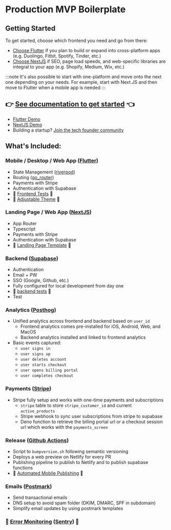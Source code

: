 # Production MVP Boilerplate

## Getting Started

To get started, choose which frontend you need and go from there:

- [Choose Flutter](./flutter/README.md) if you plan to build or expand into cross-platform apps (e.g. Duolingo, Fitbit, Spotify, Tinder, etc.)
- [Choose NextJS](./nextjs/quickstart.md) if SEO, page load speeds, and web-specific libraries are integral to your app (e.g. Shopify, Medium, Wix, etc.)

:::note
It's also possible to start with one-platform and move onto the next one depending on your needs. For example, start with Next.JS and then move to Flutter when a mobile app is needed
:::

## 👉 [See documentation to get started](https://resources.atlastcity.com/docs) 👈
- [Flutter Demo](https://flutter.atlastcity.com)
- [NextJS Demo](https://nextjs.atlastcity.com)
- Building a startup? [Join the tech founder community](https://discord.gg/6q63Xa6SEB)

## What's Included:

### Mobile / Desktop / Web App ([Flutter](./flutter/README.md))

- State Management ([riverpod](https://pub.dev/packages/riverpod))
- Routing ([go_router](https://pub.dev/packages/go_router))
- Payments with Stripe
- Authentication with Supabase
- 🚧 [Frontend Tests](https://github.com/atlastcity/flutter-supabase-production-template/issues/4) 🚧
- 🚧 [Adjustable Theme](https://github.com/atlastcity/startup-boilerplate/issues/40) 🚧

### Landing Page / Web App ([NextJS](./nextjs/README.md))

- App Router
- Typescript
- Payments with Stripe
- Authentication with Supabase
- 🚧 [Landing Page Template](https://github.com/atlastcity/startup-boilerplate/issues/54) 🚧

### Backend ([Supabase](./supabase/README.md))

-  Authentication
  - Email + PW
  - SSO (Google, Github, etc.)
- Fully configured for local development from day one
- 🚧 [backend tests](https://github.com/atlastcity/flutter-supabase-production-template/issues/16) 🚧
- Test
### Analytics ([Posthog](https://posthog.com/))

- Unified analytics across frontend and backend based on `user_id`
  - Frontend analytics comes pre-installed for iOS, Android, Web, and MacOS
  - Backend analytics installed and linked to frontend analytics
- Basic events captured:
  - `user signs in`
  - `user signs up`
  - `user deletes account`
  - `user starts checkout`
  - `user opens billing portal`
  - `user completes checkout`

### Payments ([Stripe](https://stripe.com/en-ca))

- Stripe fully setup and works with one-time payments and subscriptions
  - `stripe` table to store `stripe_customer_id` and current `active_products`
  - Stripe webhook to sync user subscriptions from stripe to supabase
  - Deno function to retrieve the billing portal url or a checkout session url which works with the `payments_screen`

### Release ([Github Actions](https://github.com/features/actions))

- Script to `bumpversion.sh` following semantic versioning
- Deploys a web preview on Netlify for every PR
- Publishing pipeline to publish to Netlify and to publish supabase functions
- 🚧 [Automated Mobile Publishing](https://github.com/atlastcity/flutter-supabase-production-template/issues/22) 🚧

### Emails ([Postmark](https://postmarkapp.com/))

- Send transactional emails
- DNS setup to avoid spam folder (DKIM, DMARC, SPF in subdomain)
- Simplify email updates by using postmark templates

### 🚧 [Error Monitoring](https://github.com/atlastcity/flutter-supabase-production-template/issues/18) ([Sentry](https://sentry.io/welcome/)) 🚧
